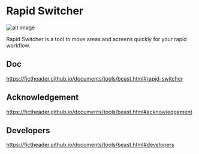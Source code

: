 # Rapid Switcher
![alt image](https://img.shields.io/badge/Blender-2.79b-blue.svg)

Rapid Switcher is a tool to move areas and acreens quickly for your rapid workflow.
## Doc
https://fictheader.github.io/documents/tools/beast.html#rapid-switcher
## Acknowledgement
https://fictheader.github.io/documents/tools/beast.html#acknowledgement
## Developers
https://fictheader.github.io/documents/tools/beast.html#developers
